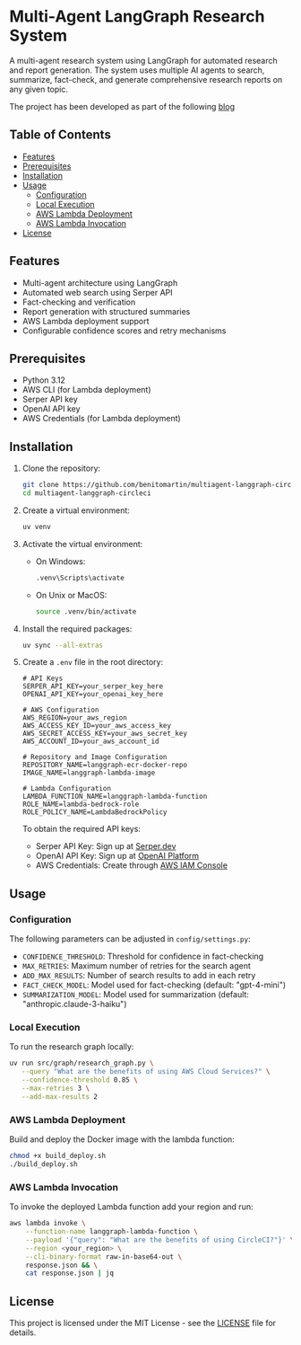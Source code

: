 # Multi-Agent LangGraph Research System

A multi-agent research system using LangGraph for automated research and report generation. The system uses multiple AI agents to search, summarize, fact-check, and generate comprehensive research reports on any given topic.

The project has been developed as part of the following [blog](XXX)

## Table of Contents

- [Features](#features)
- [Prerequisites](#prerequisites)
- [Installation](#installation)
- [Usage](#usage)
  - [Configuration](#configuration)
  - [Local Execution](#local-execution)
  - [AWS Lambda Deployment](#aws-lambda-deployment)
  - [AWS Lambda Invocation](#aws-lambda-invocation)
- [License](#license)

## Features

- Multi-agent architecture using LangGraph
- Automated web search using Serper API
- Fact-checking and verification
- Report generation with structured summaries
- AWS Lambda deployment support
- Configurable confidence scores and retry mechanisms

## Prerequisites

- Python 3.12
- AWS CLI (for Lambda deployment)
- Serper API key
- OpenAI API key
- AWS Credentials (for Lambda deployment)

## Installation

1. Clone the repository:
   ```bash
   git clone https://github.com/benitomartin/multiagent-langgraph-circleci.git
   cd multiagent-langgraph-circleci
   ```

2. Create a virtual environment:
   ```bash
   uv venv
   ```

3. Activate the virtual environment:
   - On Windows:
     ```bash
     .venv\Scripts\activate
     ```
   - On Unix or MacOS:
     ```bash
     source .venv/bin/activate
     ```

4. Install the required packages:
   ```bash
   uv sync --all-extras
   ```

5. Create a `.env` file in the root directory:
   ```plaintext
   # API Keys
   SERPER_API_KEY=your_serper_key_here                
   OPENAI_API_KEY=your_openai_key_here                

   # AWS Configuration
   AWS_REGION=your_aws_region                          
   AWS_ACCESS_KEY_ID=your_aws_access_key              
   AWS_SECRET_ACCESS_KEY=your_aws_secret_key          
   AWS_ACCOUNT_ID=your_aws_account_id                 
   
   # Repository and Image Configuration
   REPOSITORY_NAME=langgraph-ecr-docker-repo          
   IMAGE_NAME=langgraph-lambda-image                  
   
   # Lambda Configuration
   LAMBDA_FUNCTION_NAME=langgraph-lambda-function     
   ROLE_NAME=lambda-bedrock-role                      
   ROLE_POLICY_NAME=LambdaBedrockPolicy              
   ```

   To obtain the required API keys:
   - Serper API Key: Sign up at [Serper.dev](https://serper.dev)
   - OpenAI API Key: Sign up at [OpenAI Platform](https://platform.openai.com)
   - AWS Credentials: Create through [AWS IAM Console](https://console.aws.amazon.com/iam)

## Usage

### Configuration

The following parameters can be adjusted in `config/settings.py`:

- `CONFIDENCE_THRESHOLD`: Threshold for confidence in fact-checking
- `MAX_RETRIES`: Maximum number of retries for the search agent
- `ADD_MAX_RESULTS`: Number of search results to add in each retry
- `FACT_CHECK_MODEL`: Model used for fact-checking (default: "gpt-4-mini")
- `SUMMARIZATION_MODEL`: Model used for summarization (default: "anthropic.claude-3-haiku")

### Local Execution

To run the research graph locally:

```bash
uv run src/graph/research_graph.py \
   --query "What are the benefits of using AWS Cloud Services?" \
   --confidence-threshold 0.85 \
   --max-retries 3 \
   --add-max-results 2
```

### AWS Lambda Deployment

Build and deploy the Docker image with the lambda function:

```bash
chmod +x build_deploy.sh
./build_deploy.sh
```

### AWS Lambda Invocation

To invoke the deployed Lambda function add your region and run:

```bash
aws lambda invoke \
    --function-name langgraph-lambda-function \
    --payload '{"query": "What are the benefits of using CircleCI?"}' \
    --region <your_region> \
    --cli-binary-format raw-in-base64-out \
    response.json && \
    cat response.json | jq
```

## License

This project is licensed under the MIT License - see the [LICENSE](LICENSE) file for details.
